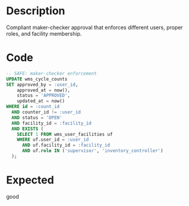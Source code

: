 # Description

Compliant maker-checker approval that enforces different users, proper roles, and facility membership.

# Code

```sql
-- SAFE: maker-checker enforcement
UPDATE wms_cycle_counts
SET approved_by = :user_id,
    approved_at = now(),
    status = 'APPROVED',
    updated_at = now()
WHERE id = :count_id
  AND counter_id != :user_id
  AND status = 'OPEN'
  AND facility_id = :facility_id
  AND EXISTS (
    SELECT 1 FROM wms_user_facilities uf
    WHERE uf.user_id = :user_id 
      AND uf.facility_id = :facility_id
      AND uf.role IN ('supervisor', 'inventory_controller')
  );
```

# Expected

good